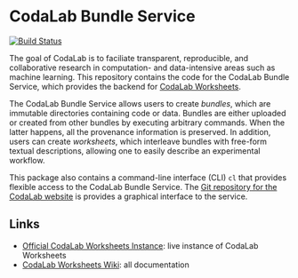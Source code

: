 # CodaLab Bundle Service
[![Build Status](https://travis-ci.org/codalab/codalab-cli.png)](https://travis-ci.org/codalab/codalab-cli)


The goal of CodaLab is to faciliate transparent, reproducible, and
collaborative research in computation- and data-intensive areas such as machine
learning.  This repository contains the code for the CodaLab Bundle Service,
which provides the backend for [CodaLab Worksheets](https://github.com/codalab/codalab-worksheets/wiki).

The CodaLab Bundle Service allows users to create *bundles*, which are
immutable directories containing code or data.  Bundles are either
uploaded or created from other bundles by executing arbitrary commands.
When the latter happens, all the provenance information is preserved.  In
addition, users can create *worksheets*, which interleave bundles with
free-form textual descriptions, allowing one to easily describe an experimental
workflow.

This package also contains a command-line interface (CLI) `cl` that provides
flexible access to the CodaLab Bundle Service.  The [Git repository for the
CodaLab website](https://github.com/codalab/codalab-worksheets) is provides a graphical
interface to the service.

## Links

* [Official CodaLab Worksheets Instance](https://worksheets.codalab.org/): live instance of CodaLab Worksheets
* [CodaLab Worksheets Wiki](https://github.com/codalab/codalab-worksheets/wiki): all documentation
